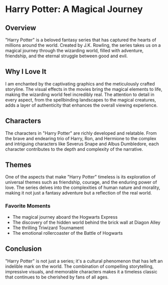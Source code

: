 # Harry Potter: A Magical Journey

## Overview
"Harry Potter" is a beloved fantasy series that has captured the hearts of millions around the world. Created by J.K. Rowling, the series takes us on a magical journey through the wizarding world, filled with adventure, friendship, and the eternal struggle between good and evil.

## Why I Love It
I am enchanted by the captivating graphics and the meticulously crafted storyline. The visual effects in the movies bring the magical elements to life, making the wizarding world feel incredibly real. The attention to detail in every aspect, from the spellbinding landscapes to the magical creatures, adds a layer of authenticity that enhances the overall viewing experience.

## Characters
The characters in "Harry Potter" are richly developed and relatable. From the brave and endearing trio of Harry, Ron, and Hermione to the complex and intriguing characters like Severus Snape and Albus Dumbledore, each character contributes to the depth and complexity of the narrative.

## Themes
One of the aspects that make "Harry Potter" timeless is its exploration of universal themes such as friendship, courage, and the enduring power of love. The series delves into the complexities of human nature and morality, making it not just a fantasy adventure but a reflection of the real world.

### Favorite Moments
- The magical journey aboard the Hogwarts Express
- The discovery of the hidden world behind the brick wall at Diagon Alley
- The thrilling Triwizard Tournament
- The emotional rollercoaster of the Battle of Hogwarts

## Conclusion
"Harry Potter" is not just a series; it's a cultural phenomenon that has left an indelible mark on the world. The combination of compelling storytelling, impressive visuals, and memorable characters makes it a timeless classic that continues to be cherished by fans of all ages.
